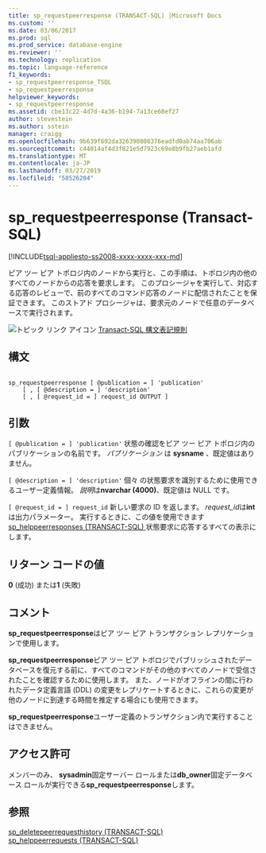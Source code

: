 ```yaml
---
title: sp_requestpeerresponse (TRANSACT-SQL) |Microsoft Docs
ms.custom: ''
ms.date: 03/06/2017
ms.prod: sql
ms.prod_service: database-engine
ms.reviewer: ''
ms.technology: replication
ms.topic: language-reference
f1_keywords:
- sp_requestpeerresponse_TSQL
- sp_requestpeerresponse
helpviewer_keywords:
- sp_requestpeerresponse
ms.assetid: cbe13c22-4d7d-4a36-b194-7a13ce68ef27
author: stevestein
ms.author: sstein
manager: craigg
ms.openlocfilehash: 9b639f692da326390808376eadfd0ab74aa706ab
ms.sourcegitcommit: c44014af4d3f821e5d7923c69e8b9fb27aeb1afd
ms.translationtype: MT
ms.contentlocale: ja-JP
ms.lasthandoff: 03/27/2019
ms.locfileid: "58526204"
---
```

# <a name="sprequestpeerresponse-transact-sql"></a>sp_requestpeerresponse (Transact-SQL)
[!INCLUDE[tsql-appliesto-ss2008-xxxx-xxxx-xxx-md](../../includes/tsql-appliesto-ss2008-xxxx-xxxx-xxx-md.md)]

  ピア ツー ピア トポロジ内のノードから実行と、この手順は、トポロジ内の他のすべてのノードからの応答を要求します。 このプロシージャを実行して、対応する応答のレビューで、前のすべてのコマンド応答のノードに配信されたことを保証できます。 このストアド プロシージャは、要求元のノードで任意のデータベースで実行されます。  
  
 ![トピック リンク アイコン](../../database-engine/configure-windows/media/topic-link.gif "トピック リンク アイコン") [Transact-SQL 構文表記規則](../../t-sql/language-elements/transact-sql-syntax-conventions-transact-sql.md)  
  
## <a name="syntax"></a>構文  
  
```  
  
sp_requestpeerresponse [ @publication = ] 'publication'  
    [ , [ @description = ] 'description'  
    [ , [ @request_id = ] request_id OUTPUT ]  
```  
  
## <a name="arguments"></a>引数  
`[ @publication = ] 'publication'` 状態の確認をピア ツー ピア トポロジ内のパブリケーションの名前です。 *パブリケーション* は **sysname** 、既定値はありません。  
  
`[ @description = ] 'description'` 個々 の状態要求を識別するために使用できるユーザー定義情報。 *説明*は**nvarchar (4000)**、既定値は NULL です。  
  
`[ @request_id = ] request_id` 新しい要求の ID を返します。 *request_id*は**int**は出力パラメーター。 実行するときに、この値を使用できます[sp_helppeerresponses &#40;TRANSACT-SQL&#41; ](../../relational-databases/system-stored-procedures/sp-helppeerresponses-transact-sql.md)状態要求に応答するすべての表示にします。  
  
## <a name="return-code-values"></a>リターン コードの値  
 **0** (成功) または**1** (失敗)  
  
## <a name="remarks"></a>コメント  
 **sp_requestpeerresponse**はピア ツー ピア トランザクション レプリケーションで使用します。  
  
 **sp_requestpeerresponse**ピア ツー ピア トポロジでパブリッシュされたデータベースを復元する前に、すべてのコマンドがその他のすべてのノードで受信されたことを確認するために使用します。 また、ノードがオフラインの間に行われたデータ定義言語 (DDL) の変更をレプリケートするときに、これらの変更が他のノードに到達する時間を推定する場合にも使用できます。  
  
 **sp_requestpeerresponse**ユーザー定義のトランザクション内で実行することはできません。  
  
## <a name="permissions"></a>アクセス許可  
 メンバーのみ、 **sysadmin**固定サーバー ロールまたは**db_owner**固定データベース ロールが実行できる**sp_requestpeerresponse**します。  
  
## <a name="see-also"></a>参照  
 [sp_deletepeerrequesthistory &#40;TRANSACT-SQL&#41;](../../relational-databases/system-stored-procedures/sp-deletepeerrequesthistory-transact-sql.md)   
 [sp_helppeerrequests &#40;TRANSACT-SQL&#41;](../../relational-databases/system-stored-procedures/sp-helppeerrequests-transact-sql.md)  
  
  
